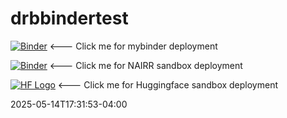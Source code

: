 # drbbindertest

[![Binder](https://mybinder.org/badge_logo.svg)](https://mybinder.org/v2/gh/dbenham/drbbindertest/HEAD?urlpath=%2Fdoc%2Ftree%2FMyNotebook.ipynb) <--- Click me for mybinder deployment

[![Binder](https://mybinder.org/badge_logo.svg)](https://binderhub.nairrpilot.org/v2/gh/dbenham/drbbindertest.git/HEAD) <--- Click me for NAIRR sandbox deployment

[![HF Logo](https://huggingface.co/front/assets/huggingface_logo-noborder.svg)](https://huggingface.co/spaces/dbenham/jupyterhub) <--- Click me for Huggingface sandbox deployment
















2025-05-14T17:31:53-04:00
